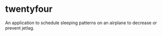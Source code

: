 # twentyfour
An application to schedule sleeping patterns on an airplane to decrease or prevent jetlag.
